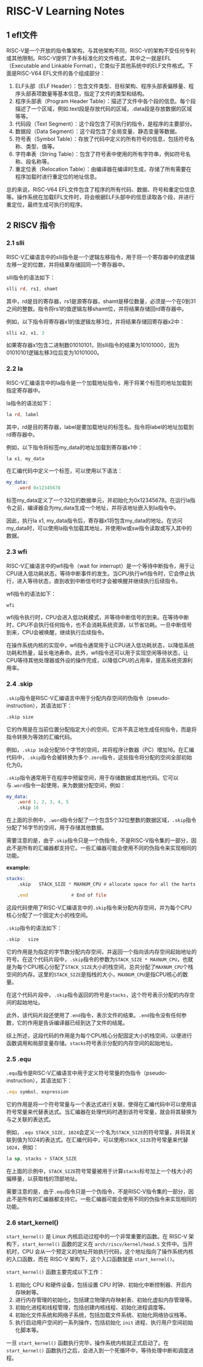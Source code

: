 # RISC-V Learning Notes

## 1 efl文件

RISC-V是一个开放的指令集架构，与其他架构不同，RISC-V的架构不受任何专利或其他限制。RISC-V提供了许多标准化的文件格式，其中之一就是EFL（Executable and Linkable Format），它类似于其他系统中的ELF文件格式。下面是RISC-V64 EFL文件的各个组成部分：

1. ELF头部（ELF Header）：包含文件类型、目标架构、程序头部表偏移量、程序头部表项数量等基本信息，指定了文件的类型和结构。
2. 程序头部表（Program Header Table）：描述了文件中各个段的信息。每个段描述了一个区域，例如.text段是存放代码的区域，.data段是存放数据的区域等等。
3. 代码段（Text Segment）：这个段包含了可执行的指令，是程序的主要部分。
4. 数据段（Data Segment）：这个段包含了全局变量、静态变量等数据。
5. 符号表（Symbol Table）：存放了代码中定义的所有符号的信息，包括符号名称、类型、值等。
6. 字符串表（String Table）：包含了符号表中使用的所有字符串，例如符号名称、段名称等。
7. 重定位表（Relocation Table）：由编译器在编译时生成，存储了所有需要在程序加载时进行重定位的地址信息。

总的来说，RISC-V64 EFL文件包含了程序的所有代码、数据、符号和重定位信息等。操作系统在加载EFL文件时，将会根据ELF头部中的信息读取各个段，并进行重定位，最终生成可执行的程序。

## 2 RISCV 指令

### 2.1 slli

RISC-V汇编语言中的slli指令是一个逻辑左移指令，用于将一个寄存器中的值逻辑左移一定的位数，并将结果存储回同一个寄存器中。

slli指令的语法如下：

```asm
slli rd, rs1, shamt
```

其中，rd是目的寄存器，rs1是源寄存器，shamt是移位数量，必须是一个在0到31之间的整数。指令将rs1的值逻辑左移shamt位，并将结果存储回rd寄存器中。

例如，以下指令将寄存器x1的值逻辑左移3位，并将结果存储回寄存器x2中：

```asm
slli x2, x1, 3
```

如果寄存器x1包含二进制数01010101，则slli指令的结果为10101000，因为01010101逻辑左移3位后变为10101000。

### 2.2 la

RISC-V汇编语言中的la指令是一个加载地址指令，用于将某个标签的地址加载到指定寄存器中。

la指令的语法如下：

```asm
la rd, label
```

其中，rd是目的寄存器，label是要加载地址的标签名。指令将label的地址加载到rd寄存器中。

例如，以下指令将标签my_data的地址加载到寄存器x1中：

```asm
la x1, my_data
```

在汇编代码中定义一个标签，可以使用以下语法：

```asm
my_data:
    .word 0x12345678
```

标签my_data定义了一个32位的数据单元，并初始化为0x12345678。在运行la指令之前，编译器会为my_data生成一个地址，并将该地址嵌入到la指令中。

因此，执行la x1, my_data指令后，寄存器x1将包含my_data的地址。在访问my_data时，可以使用la指令加载其地址，并使用lw或sw指令读取或写入其中的数据。

### 2.3 wfi

RISC-V汇编语言中的wfi指令（wait for interrupt）是一个等待中断指令，用于让CPU进入低功耗状态，等待中断事件的发生。当CPU执行wfi指令时，它会停止执行，进入等待状态，直到收到中断信号时才会被唤醒并继续执行后续指令。

wfi指令的语法如下：

```asm
wfi
```

wfi指令执行时，CPU会进入低功耗模式，并等待中断信号的到来。在等待中断时，CPU不会执行任何指令，也不会消耗系统资源，以节省功耗。一旦中断信号到来，CPU会被唤醒，继续执行后续指令。

在操作系统内核的实现中，wfi指令通常用于让CPU进入低功耗状态，以降低系统功耗和热量，延长电池寿命。此外，wfi指令还可以用于实现空闲等待状态，让CPU等待其他处理器或外设的操作完成，以降低CPU的占用率，提高系统资源利用率。

### 2.4 .skip

`.skip`指令是RISC-V汇编语言中用于分配内存空间的伪指令（pseudo-instruction），其语法如下：

```asm
.skip size
```

它的作用是在当前位置分配指定大小的空间，它并不真正地生成任何指令，而是将指令转换为等效的汇编代码。

例如，`.skip 16`会分配16个字节的空间，并将程序计数器（PC）增加16。在汇编代码中，`.skip`指令会被转换为多个`.zero`指令，这些指令将分配的空间全部初始化为0。

`.skip`指令通常用于在程序中预留空间，用于存储数据或其他代码。它可以与`.word`指令一起使用，来为数据分配空间，例如：

```asm
my_data:
    .word 1, 2, 3, 4, 5
    .skip 16
```

在上面的示例中，`.word`指令分配了一个包含5个32位整数的数据区域，`.skip`指令分配了16字节的空间，用于存储其他数据。

需要注意的是，由于`.skip`指令只是一个伪指令，不是RISC-V指令集的一部分，因此不是所有的汇编器都支持它。一些汇编器可能会使用不同的伪指令来实现相同的功能。

**example:**

```asm
stacks:
	.skip	STACK_SIZE * MAXNUM_CPU # allocate space for all the harts stacks

	.end				# End of file
```

这段代码使用了RISC-V汇编语言中的`.skip`指令来分配内存空间，并为每个CPU核心分配了一个固定大小的栈空间。

`.skip`指令的语法如下：

```asm
.skip	size
```

它的作用是为指定的字节数分配内存空间，并返回一个指向该内存空间起始地址的符号。在这个代码片段中，`.skip`指令的参数为`STACK_SIZE * MAXNUM_CPU`，也就是为每个CPU核心分配了`STACK_SIZE`大小的栈空间，总共分配了`MAXNUM_CPU`个栈空间的内存。这里的`STACK_SIZE`是指栈的大小，`MAXNUM_CPU`是指CPU核心的数量。

在这个代码片段中，`.skip`指令返回的符号是`stacks`，这个符号表示分配的内存空间的起始地址。

此外，该代码片段还使用了`.end`指令，表示文件的结束。`.end`指令没有任何参数，它的作用是告诉编译器已经到达了文件的结尾。

综上所述，这段代码的作用是为每个CPU核心分配固定大小的栈空间，以便进行函数调用和局部变量存储。`stacks`符号表示分配的内存空间的起始地址。

### 2.5 .equ

`.equ`指令是RISC-V汇编语言中用于定义符号常量的伪指令（pseudo-instruction），其语法如下：

```asm
.equ symbol, expression
```

它的作用是将一个符号常量与一个表达式进行关联，使得在汇编代码中可以使用该符号常量来代替表达式。当汇编器在处理代码时遇到该符号常量，就会将其替换为与之关联的表达式。

例如，`.equ STACK_SIZE, 1024`会定义一个名为`STACK_SIZE`的符号常量，并将其关联到值为1024的表达式。在汇编代码中，可以使用`STACK_SIZE`符号常量来代替`1024`，例如：

```asm
la sp, stacks + STACK_SIZE
```

在上面的示例中，`STACK_SIZE`符号常量被用于计算`stacks`标号加上一个栈大小的偏移量，以获取栈的顶部地址。

需要注意的是，由于`.equ`指令只是一个伪指令，不是RISC-V指令集的一部分，因此不是所有的汇编器都支持它。一些汇编器可能会使用不同的伪指令来实现相同的功能。

### 2.6 start_kernel()

`start_kernel()` 是 Linux 内核启动过程中的一个非常重要的函数。在 RISC-V 架构下，`start_kernel()` 函数的定义在 `arch/riscv/kernel/head.S` 文件中。当开机时，CPU 会从一个预定义的地址开始执行代码，这个地址指向了操作系统内核的入口函数，而在 RISC-V 架构下，这个入口函数就是 `start_kernel()`。

`start_kernel()` 函数主要完成以下工作：

1. 初始化 CPU 和硬件设备，包括设置 CPU 时钟、初始化中断控制器、开启内存映射等。
2. 进行内存管理的初始化，包括建立物理内存映射表、初始化虚拟内存管理等。
3. 初始化进程和线程管理，包括创建内核线程、初始化进程调度等。
4. 初始化文件系统和网络子系统，包括加载文件系统、初始化网络协议栈等。
5. 执行启动用户空间的一系列操作，包括初始化 `init` 进程、执行用户空间初始化脚本等。

一旦 `start_kernel()` 函数执行完毕，操作系统内核就正式启动了。在 `start_kernel()` 函数执行之后，会进入到一个死循环中，等待处理中断和调度进程。